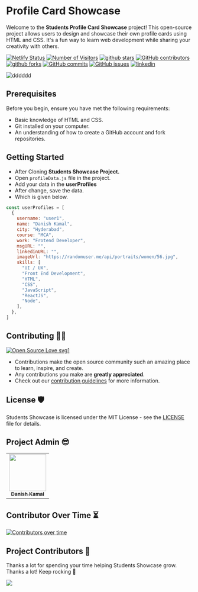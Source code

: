 
# Profile Card Showcase

Welcome to the **Students Profile Card Showcase** project! This open-source project allows users to design and showcase their own profile cards using HTML and CSS. It's a fun way to learn web development while sharing your creativity with others.

[![Netlify Status](https://api.netlify.com/api/v1/badges/0d1f3268-21ae-44c3-acb1-2a48ede9959c/deploy-status)](https://app.netlify.com/sites/studentsshowcase/deploys)
<a href="https://github.com/danishzayan/StudentsShowcase"><img src="https://visitor-badge.laobi.icu/badge?page_id=danishzayan/StudentsShowcase" alt="Number of Visitors"></a>
<a href="https://github.com/danishzayan/StudentsShowcase/stargazers"><img src="https://img.shields.io/github/stars/danishzayan/StudentsShowcase" alt="github stars"></a>
[![GitHub contributors](https://img.shields.io/github/contributors/danishzayan/StudentsShowcase.svg)](https://GitHub.com/danishzayan/StudentsShowcase/graphs/contributors/)
<a href="https://github.com/danishzayan/StudentsShowcase/network/members"><img src="https://img.shields.io/github/forks/danishzayan/StudentsShowcase" alt="github forks"></a>
[![GitHub commits](https://badgen.net/github/commits/danishzayan/StudentsShowcase)](https://github.com/danishzayan/StudentsShowcase/commit/)
[![GitHub issues](https://img.shields.io/github/issues/danishzayan/StudentsShowcase.svg)](https://GitHub.com/danishzayan/StudentsShowcase/issues/)
<a href="https://www.linkedin.com/in/danishzayan/"><img src="https://img.shields.io/badge/ask%20me-linkedin-1abc9c.svg" alt="linkedin"></a>

![dddddd](https://github.com/danishzayan/StudentsShowcase/assets/46997504/ae5950ff-95c8-4175-8fdc-93e4f5dc3dc7)



## Prerequisites

Before you begin, ensure you have met the following requirements:

- Basic knowledge of HTML and CSS.
- Git installed on your computer.
- An understanding of how to create a GitHub account and fork repositories.

## Getting Started

- After Cloning **Students Showcase Project.**
- Open `profileData.js` file in the project.
- Add your data in the **userProfiles**
- After change, save the data.
- Which is given below.

```javascript
const userProfiles = [
  {
    username: "user1",
    name: "Danish Kamal",
    city: "Hyderabad",
    course: "MCA",
    work: "Frotend Developer",
    msgURL: "",
    linkedinURL: "",
    imageUrl: "https://randomuser.me/api/portraits/women/56.jpg",
    skills: [
      "UI / UX",
      "Front End Development",
      "HTML",
      "CSS",
      "JavaScript",
      "ReactJS",
      "Node",
    ],
  },
]
```
  

## Contributing 👨‍💻

[![Open Source Love svg1](https://badges.frapsoft.com/os/v1/open-source.svg?v=103)](https://github.com/ellerbrock/open-source-badges/)
- Contributions make the open source community such an amazing place to learn, inspire, and create.
- Any contributions you make are **greatly appreciated**.
- Check out our [contribution guidelines](/CONTRIBUTING.md) for more information.

## License 🛡️

Students Showcase is licensed under the MIT License - see the [LICENSE](LICENSE) file for details.

## Project Admin 😎

<table>
  <tr>
<td align="center"><a href="https://github.com/danishzayan"><img src="https://avatars.githubusercontent.com/u/46997504?v=4" width="100px;" alt=""/><br /><sub><b>Danish Kamal</b></sub></a></td>
  </tr>
</table>

## Contributor Over Time ⏳

[![Contributors over time](https://contributor-graph-api.apiseven.com/contributors-svg?chart=contributorOverTime&repo=danishzayan/StudentsShowcase)](https://www.apiseven.com/en/contributor-graph?chart=contributorOverTime&repo=danishzayan/StudentsShowcase)
<br />

## Project Contributors 🌟
Thanks a lot for spending your time helping Students Showcase grow. Thanks a lot! Keep rocking 🎉 </p>

<a href="https://github.com/danishzayan/StudentsShowcase/graphs/contributors">
  <img src="https://contrib.rocks/image?repo=danishzayan/StudentsShowcase" />
</a>
